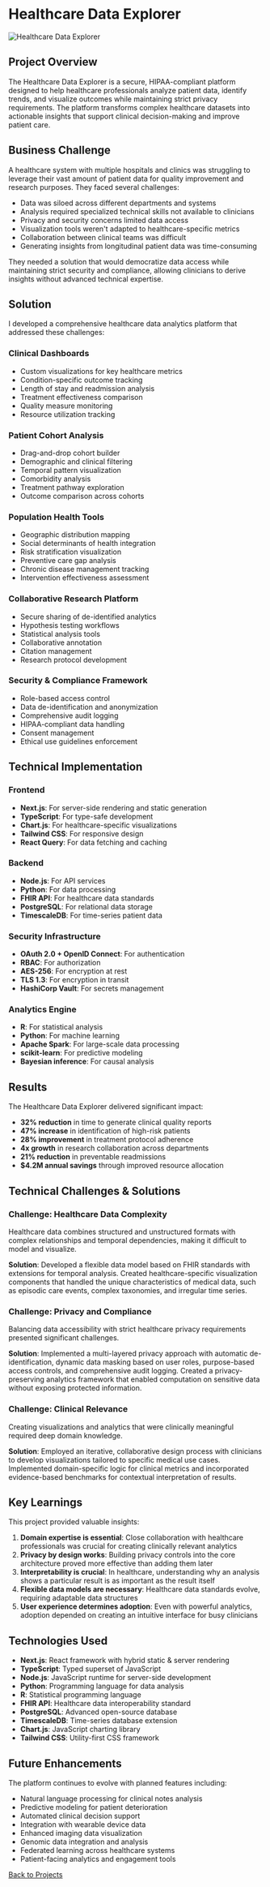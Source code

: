 # Healthcare Data Explorer

![Healthcare Data Explorer](/api/placeholder/800/400)

## Project Overview

The Healthcare Data Explorer is a secure, HIPAA-compliant platform designed to help healthcare professionals analyze patient data, identify trends, and visualize outcomes while maintaining strict privacy requirements. The platform transforms complex healthcare datasets into actionable insights that support clinical decision-making and improve patient care.

## Business Challenge

A healthcare system with multiple hospitals and clinics was struggling to leverage their vast amount of patient data for quality improvement and research purposes. They faced several challenges:

- Data was siloed across different departments and systems
- Analysis required specialized technical skills not available to clinicians
- Privacy and security concerns limited data access
- Visualization tools weren't adapted to healthcare-specific metrics
- Collaboration between clinical teams was difficult
- Generating insights from longitudinal patient data was time-consuming

They needed a solution that would democratize data access while maintaining strict security and compliance, allowing clinicians to derive insights without advanced technical expertise.

## Solution

I developed a comprehensive healthcare data analytics platform that addressed these challenges:

### Clinical Dashboards
- Custom visualizations for key healthcare metrics
- Condition-specific outcome tracking
- Length of stay and readmission analysis
- Treatment effectiveness comparison
- Quality measure monitoring
- Resource utilization tracking

### Patient Cohort Analysis
- Drag-and-drop cohort builder
- Demographic and clinical filtering
- Temporal pattern visualization
- Comorbidity analysis
- Treatment pathway exploration
- Outcome comparison across cohorts

### Population Health Tools
- Geographic distribution mapping
- Social determinants of health integration
- Risk stratification visualization
- Preventive care gap analysis
- Chronic disease management tracking
- Intervention effectiveness assessment

### Collaborative Research Platform
- Secure sharing of de-identified analytics
- Hypothesis testing workflows
- Statistical analysis tools
- Collaborative annotation
- Citation management
- Research protocol development

### Security & Compliance Framework
- Role-based access control
- Data de-identification and anonymization
- Comprehensive audit logging
- HIPAA-compliant data handling
- Consent management
- Ethical use guidelines enforcement

## Technical Implementation

### Frontend
- **Next.js**: For server-side rendering and static generation
- **TypeScript**: For type-safe development
- **Chart.js**: For healthcare-specific visualizations
- **Tailwind CSS**: For responsive design
- **React Query**: For data fetching and caching

### Backend
- **Node.js**: For API services
- **Python**: For data processing
- **FHIR API**: For healthcare data standards
- **PostgreSQL**: For relational data storage
- **TimescaleDB**: For time-series patient data

### Security Infrastructure
- **OAuth 2.0 + OpenID Connect**: For authentication
- **RBAC**: For authorization
- **AES-256**: For encryption at rest
- **TLS 1.3**: For encryption in transit
- **HashiCorp Vault**: For secrets management

### Analytics Engine
- **R**: For statistical analysis
- **Python**: For machine learning
- **Apache Spark**: For large-scale data processing
- **scikit-learn**: For predictive modeling
- **Bayesian inference**: For causal analysis

## Results

The Healthcare Data Explorer delivered significant impact:

- **32% reduction** in time to generate clinical quality reports
- **47% increase** in identification of high-risk patients
- **28% improvement** in treatment protocol adherence
- **4x growth** in research collaboration across departments
- **21% reduction** in preventable readmissions
- **$4.2M annual savings** through improved resource allocation

## Technical Challenges & Solutions

### Challenge: Healthcare Data Complexity
Healthcare data combines structured and unstructured formats with complex relationships and temporal dependencies, making it difficult to model and visualize.

**Solution**: Developed a flexible data model based on FHIR standards with extensions for temporal analysis. Created healthcare-specific visualization components that handled the unique characteristics of medical data, such as episodic care events, complex taxonomies, and irregular time series.

### Challenge: Privacy and Compliance
Balancing data accessibility with strict healthcare privacy requirements presented significant challenges.

**Solution**: Implemented a multi-layered privacy approach with automatic de-identification, dynamic data masking based on user roles, purpose-based access controls, and comprehensive audit logging. Created a privacy-preserving analytics framework that enabled computation on sensitive data without exposing protected information.

### Challenge: Clinical Relevance
Creating visualizations and analytics that were clinically meaningful required deep domain knowledge.

**Solution**: Employed an iterative, collaborative design process with clinicians to develop visualizations tailored to specific medical use cases. Implemented domain-specific logic for clinical metrics and incorporated evidence-based benchmarks for contextual interpretation of results.

## Key Learnings

This project provided valuable insights:

1. **Domain expertise is essential**: Close collaboration with healthcare professionals was crucial for creating clinically relevant analytics
2. **Privacy by design works**: Building privacy controls into the core architecture proved more effective than adding them later
3. **Interpretability is crucial**: In healthcare, understanding why an analysis shows a particular result is as important as the result itself
4. **Flexible data models are necessary**: Healthcare data standards evolve, requiring adaptable data structures
5. **User experience determines adoption**: Even with powerful analytics, adoption depended on creating an intuitive interface for busy clinicians

## Technologies Used

- **Next.js**: React framework with hybrid static & server rendering
- **TypeScript**: Typed superset of JavaScript
- **Node.js**: JavaScript runtime for server-side development
- **Python**: Programming language for data analysis
- **R**: Statistical programming language
- **FHIR API**: Healthcare data interoperability standard
- **PostgreSQL**: Advanced open-source database
- **TimescaleDB**: Time-series database extension
- **Chart.js**: JavaScript charting library
- **Tailwind CSS**: Utility-first CSS framework

## Future Enhancements

The platform continues to evolve with planned features including:

- Natural language processing for clinical notes analysis
- Predictive modeling for patient deterioration
- Automated clinical decision support
- Integration with wearable device data
- Enhanced imaging data visualization
- Genomic data integration and analysis
- Federated learning across healthcare systems
- Patient-facing analytics and engagement tools

[Back to Projects](/projects)
